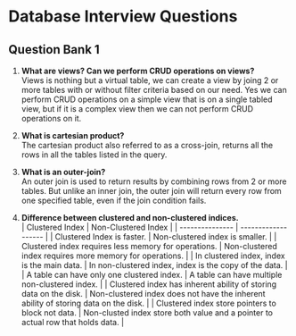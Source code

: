 # Database Interview Questions
## Question Bank 1

1. <strong>What are views? Can we perform CRUD operations on views?</strong><br/>
    Views is nothing but a virtual table, we can create a view by joing 2 or more tables with or without filter criteria based on our need. Yes we can perform CRUD operations on a simple view that is on a single tabled view, but if it is a complex view then we can not perform CRUD operations on it.

2. <strong>What is cartesian product?</strong><br/>
    The cartesian product also referred to as a cross-join, returns all the rows in all the tables listed in the query.

3. <strong>What is an outer-join?</strong><br/>
    An outer join is used to return results by combining rows from 2 or more tables. But unlike an inner join, the outer join will return every row from one specified table, even if the join condition fails.

4. <strong>Difference between clustered and non-clustered indices.</strong><br/>
    | Clustered Index | Non-Clustered Index |
    | --------------- | ------------------- |
    | Clustered Index is faster. | Non-clustered index is smaller. |
    | Clustered index requires less memory for operations. | Non-clustered index requires more memory for operations. |
    | In clustered index, index is the main data. | In non-clustered index, index is the copy of the data. |
    | A table can have only one clustered index. | A table can have multiple non-clustered index. |
    | Clustered index has inherent ability of storing data on the disk. | Non-clustered index does not have the inherent ability of storing data on the disk. |
    | Clustered index store pointers to block not data. | Non-clusted index store both value and a pointer to actual row that holds data. |